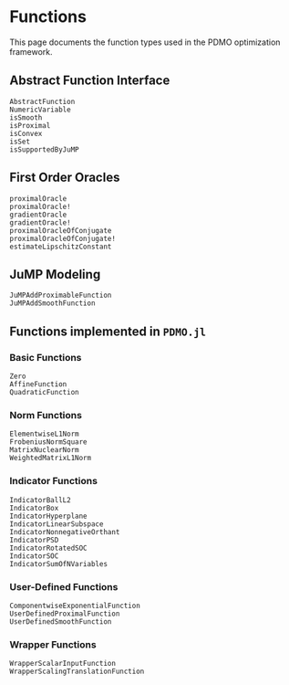 # Functions

This page documents the function types used in the PDMO optimization framework.

## Abstract Function Interface

```@docs
AbstractFunction
NumericVariable
isSmooth
isProximal
isConvex
isSet
isSupportedByJuMP
```

## First Order Oracles

```@docs
proximalOracle
proximalOracle!
gradientOracle
gradientOracle!
proximalOracleOfConjugate
proximalOracleOfConjugate!
estimateLipschitzConstant
```

## JuMP Modeling 
```@docs 
JuMPAddProximableFunction
JuMPAddSmoothFunction
```
## Functions implemented in `PDMO.jl`
### Basic Functions
```@docs
Zero
AffineFunction
QuadraticFunction
```

### Norm Functions

```@docs
ElementwiseL1Norm
FrobeniusNormSquare
MatrixNuclearNorm
WeightedMatrixL1Norm
```

### Indicator Functions

```@docs
IndicatorBallL2
IndicatorBox
IndicatorHyperplane
IndicatorLinearSubspace
IndicatorNonnegativeOrthant
IndicatorPSD
IndicatorRotatedSOC
IndicatorSOC
IndicatorSumOfNVariables
```

### User-Defined Functions

```@docs
ComponentwiseExponentialFunction
UserDefinedProximalFunction
UserDefinedSmoothFunction
```

### Wrapper Functions

```@docs
WrapperScalarInputFunction
WrapperScalingTranslationFunction
``` 